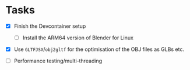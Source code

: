 # Tasks

- [x] Finish the Devcontainer setup
  - [ ] Install the ARM64 version of Blender for Linux
- [x] Use `GLTFJSX`/`obj2gltf` for the optimisation of the OBJ files as GLBs etc.

- [ ] Performance testing/multi-threading
